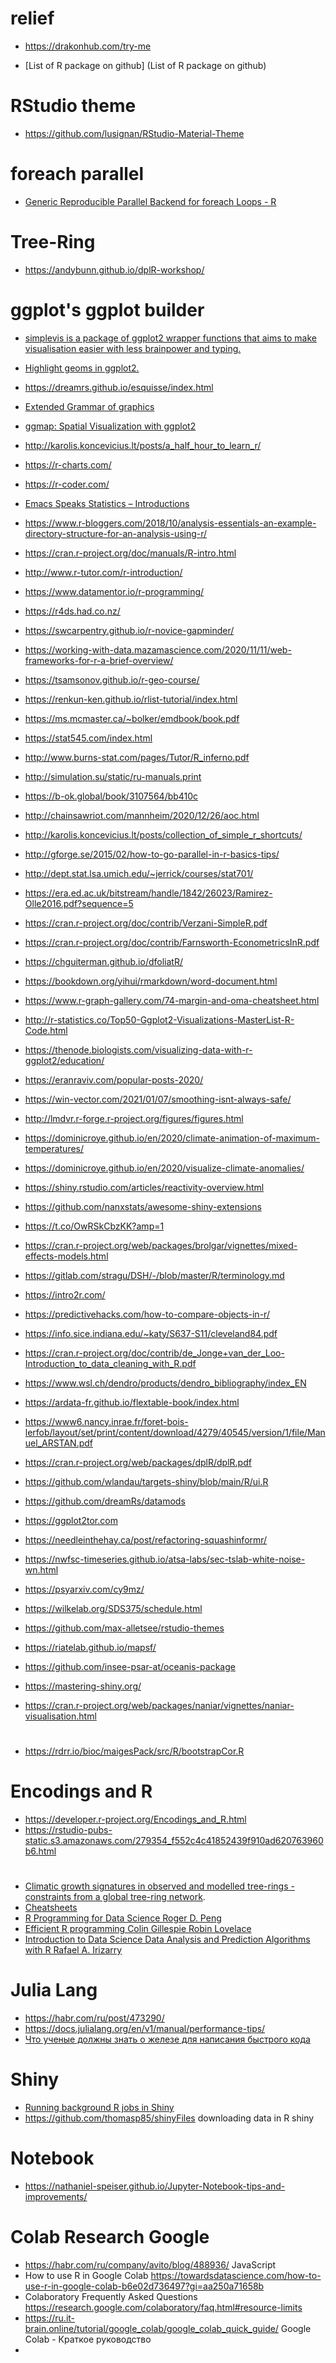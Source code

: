 # relief

* https://drakonhub.com/try-me

* [List of R package on github] (List of R package on github)

# RStudio theme

* https://github.com/lusignan/RStudio-Material-Theme

# foreach parallel

* [Generic Reproducible Parallel Backend for foreach Loops - R](https://cran.r-project.org/web/packages/doRNG/vignettes/doRNG.pdf)

# Tree-Ring 

* https://andybunn.github.io/dplR-workshop/

# ggplot's ggplot builder

* [simplevis is a package of ggplot2 wrapper functions that aims to make visualisation easier with less brainpower and typing.](https://statisticsnz.github.io/simplevis/articles/simplevis.html)
* [Highlight geoms in ggplot2.](https://github.com/yutannihilation/gghighlight/)
* https://dreamrs.github.io/esquisse/index.html
* [Extended Grammar of graphics](https://docs.r4photobiology.info/ggpp/)
* [ggmap: Spatial Visualization with
ggplot2](https://journal.r-project.org/archive/2013-1/kahle-wickham.pdf)


* http://karolis.koncevicius.lt/posts/a_half_hour_to_learn_r/
* https://r-charts.com/
* https://r-coder.com/
* [Emacs Speaks Statistics – Introductions](https://ess-intro.github.io/)
* https://www.r-bloggers.com/2018/10/analysis-essentials-an-example-directory-structure-for-an-analysis-using-r/
* https://cran.r-project.org/doc/manuals/R-intro.html
* http://www.r-tutor.com/r-introduction/
* https://www.datamentor.io/r-programming/
* https://r4ds.had.co.nz/
* https://swcarpentry.github.io/r-novice-gapminder/
* https://working-with-data.mazamascience.com/2020/11/11/web-frameworks-for-r-a-brief-overview/
* https://tsamsonov.github.io/r-geo-course/ 
* https://renkun-ken.github.io/rlist-tutorial/index.html
* https://ms.mcmaster.ca/~bolker/emdbook/book.pdf
* https://stat545.com/index.html
* http://www.burns-stat.com/pages/Tutor/R_inferno.pdf
* http://simulation.su/static/ru-manuals.print
* https://b-ok.global/book/3107564/bb410c
* http://chainsawriot.com/mannheim/2020/12/26/aoc.html
* http://karolis.koncevicius.lt/posts/collection_of_simple_r_shortcuts/
* http://gforge.se/2015/02/how-to-go-parallel-in-r-basics-tips/
* http://dept.stat.lsa.umich.edu/~jerrick/courses/stat701/
* https://era.ed.ac.uk/bitstream/handle/1842/26023/Ramirez-Olle2016.pdf?sequence=5
* https://cran.r-project.org/doc/contrib/Verzani-SimpleR.pdf
* https://cran.r-project.org/doc/contrib/Farnsworth-EconometricsInR.pdf
* https://chguiterman.github.io/dfoliatR/
* https://bookdown.org/yihui/rmarkdown/word-document.html
* https://www.r-graph-gallery.com/74-margin-and-oma-cheatsheet.html
* http://r-statistics.co/Top50-Ggplot2-Visualizations-MasterList-R-Code.html
* https://thenode.biologists.com/visualizing-data-with-r-ggplot2/education/
* https://eranraviv.com/popular-posts-2020/
* https://win-vector.com/2021/01/07/smoothing-isnt-always-safe/
* http://lmdvr.r-forge.r-project.org/figures/figures.html
* https://dominicroye.github.io/en/2020/climate-animation-of-maximum-temperatures/
* https://dominicroye.github.io/en/2020/visualize-climate-anomalies/
* https://shiny.rstudio.com/articles/reactivity-overview.html
* https://github.com/nanxstats/awesome-shiny-extensions
* https://t.co/OwRSkCbzKK?amp=1

* https://cran.r-project.org/web/packages/brolgar/vignettes/mixed-effects-models.html
* https://gitlab.com/stragu/DSH/-/blob/master/R/terminology.md
* https://intro2r.com/
* https://predictivehacks.com/how-to-compare-objects-in-r/
* https://info.sice.indiana.edu/~katy/S637-S11/cleveland84.pdf
* https://cran.r-project.org/doc/contrib/de_Jonge+van_der_Loo-Introduction_to_data_cleaning_with_R.pdf
* https://www.wsl.ch/dendro/products/dendro_bibliography/index_EN
* https://ardata-fr.github.io/flextable-book/index.html
* https://www6.nancy.inrae.fr/foret-bois-lerfob/layout/set/print/content/download/4279/40545/version/1/file/Manuel_ARSTAN.pdf
* https://cran.r-project.org/web/packages/dplR/dplR.pdf
* https://github.com/wlandau/targets-shiny/blob/main/R/ui.R
* https://github.com/dreamRs/datamods
* https://ggplot2tor.com
* https://needleinthehay.ca/post/refactoring-squashinformr/
* https://nwfsc-timeseries.github.io/atsa-labs/sec-tslab-white-noise-wn.html
* https://psyarxiv.com/cy9mz/
* https://wilkelab.org/SDS375/schedule.html
* https://github.com/max-alletsee/rstudio-themes
* https://riatelab.github.io/mapsf/
* https://github.com/insee-psar-at/oceanis-package
* https://mastering-shiny.org/
* https://cran.r-project.org/web/packages/naniar/vignettes/naniar-visualisation.html

# 

* https://rdrr.io/bioc/maigesPack/src/R/bootstrapCor.R

# Encodings and R

* https://developer.r-project.org/Encodings_and_R.html
* https://rstudio-pubs-static.s3.amazonaws.com/279354_f552c4c41852439f910ad620763960b6.html

# 

* [Climatic growth signatures in observed and modelled tree-rings - constraints from a global tree-ring network](https://occrdata.unibe.ch/students/theses/phd/61.pdf). 
* [Cheatsheets](https://rviews.rstudio.com/2021/03/10/rstudio-open-source-resorurces/)
* [R Programming for Data Science Roger D. Peng](https://bookdown.org/rdpeng/rprogdatascience)
* [Efficient R programming Colin Gillespie Robin Lovelace](https://csgillespie.github.io/efficientR/)
* [Introduction to Data Science Data Analysis and Prediction Algorithms with R Rafael A. Irizarry](https://rafalab.github.io/dsbook/)


# Julia Lang

* https://habr.com/ru/post/473290/
* https://docs.julialang.org/en/v1/manual/performance-tips/
* [Что ученые должны знать о железе для написания быстрого кода](https://habr.com/ru/post/529204/)


# Shiny

* [Running background R jobs in Shiny](https://jnolis.com/blog/shiny_background_processes/)
* https://github.com/thomasp85/shinyFiles downloading data in R shiny

# Notebook

* https://nathaniel-speiser.github.io/Jupyter-Notebook-tips-and-improvements/


# Colab Research Google

* https://habr.com/ru/company/avito/blog/488936/ JavaScript
* How to use R in Google Colab https://towardsdatascience.com/how-to-use-r-in-google-colab-b6e02d736497?gi=aa250a71658b
* Colaboratory Frequently Asked Questions https://research.google.com/colaboratory/faq.html#resource-limits
* https://ru.it-brain.online/tutorial/google_colab/google_colab_quick_guide/ Google Colab - Краткое руководство
* 
